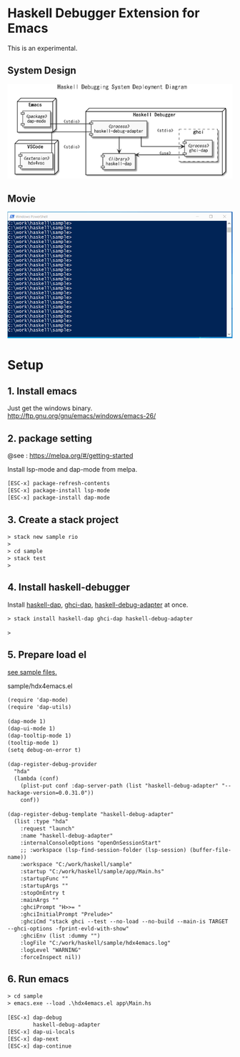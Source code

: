 
# Haskell Debugger Extension for Emacs
This is an experimental.

## System Design
![101_deploy.png](https://raw.githubusercontent.com/phoityne/hdx4emacs/master/docs/design/101_deploy.png)

## Movie
![01_sample_debug.gif](https://raw.githubusercontent.com/phoityne/hdx4emacs/master/docs/01_sample_debug.gif)


# Setup

## 1. Install emacs
Just get the windows binary.  
http://ftp.gnu.org/gnu/emacs/windows/emacs-26/

## 2. package setting
@see : https://melpa.org/#/getting-started

Install lsp-mode and dap-mode from melpa.
```
[ESC-x] package-refresh-contents
[ESC-x] package-install lsp-mode
[ESC-x] package-install dap-mode
```

## 3. Create a stack project
```
> stack new sample rio
>
> cd sample
> stack test
>
```

## 4. Install haskell-debugger

 Install [haskell-dap](https://hackage.haskell.org/package/haskell-dap), [ghci-dap](https://hackage.haskell.org/package/ghci-dap), [haskell-debug-adapter](https://hackage.haskell.org/package/haskell-debug-adapter) at once.

```
> stack install haskell-dap ghci-dap haskell-debug-adapter

>
```

## 5. Prepare load el

[see sample files.](https://github.com/phoityne/hdx4emacs/tree/master/config)

sample/hdx4emacs.el
```
(require 'dap-mode)
(require 'dap-utils)

(dap-mode 1)
(dap-ui-mode 1)
(dap-tooltip-mode 1)
(tooltip-mode 1)
(setq debug-on-error t)

(dap-register-debug-provider
  "hda"
  (lambda (conf)
    (plist-put conf :dap-server-path (list "haskell-debug-adapter" "--hackage-version=0.0.31.0"))
    conf))

(dap-register-debug-template "haskell-debug-adapter"
  (list :type "hda"
    :request "launch"
    :name "haskell-debug-adapter"
    :internalConsoleOptions "openOnSessionStart"
    ;; :workspace (lsp-find-session-folder (lsp-session) (buffer-file-name))
    :workspace "C:/work/haskell/sample"
    :startup "C:/work/haskell/sample/app/Main.hs"
    :startupFunc ""
    :startupArgs ""
    :stopOnEntry t
    :mainArgs ""
    :ghciPrompt "H>>= "
    :ghciInitialPrompt "Prelude>"
    :ghciCmd "stack ghci --test --no-load --no-build --main-is TARGET --ghci-options -fprint-evld-with-show"
    :ghciEnv (list :dummy "")
    :logFile "C:/work/haskell/sample/hdx4emacs.log"
    :logLevel "WARNING"
    :forceInspect nil))

```

## 6. Run emacs
```
> cd sample
> emacs.exe --load .\hdx4emacs.el app\Main.hs

[ESC-x] dap-debug
        haskell-debug-adapter
[ESC-x] dap-ui-locals
[ESC-x] dap-next
[ESC-x] dap-continue

```
